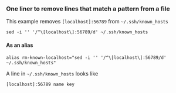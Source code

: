 ### One liner to remove lines that match a pattern from a file

This example removes `[localhost]:56789` from `~/.ssh/known_hosts`

```
sed -i '' '/^\[localhost\]:56789/d' ~/.ssh/known_hosts
```

#### As an alias

```
alias rm-known-localhost="sed -i '' '/^\[localhost\]:56789/d' ~/.ssh/known_hosts"
```

A line in `~/.ssh/known_hosts` looks like

```
[localhost]:56789 name key
```